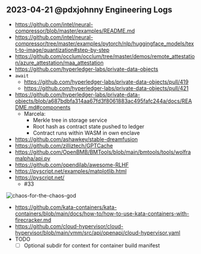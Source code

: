 ## 2023-04-21 @pdxjohnny Engineering Logs

- https://github.com/intel/neural-compressor/blob/master/examples/README.md
- https://github.com/intel/neural-compressor/tree/master/examples/pytorch/nlp/huggingface_models/text-to-image/quantization#step-by-step
- https://github.com/occlum/occlum/tree/master/demos/remote_attestation/azure_attestation/maa_attestation
- https://github.com/hyperledger-labs/private-data-objects
- `await`
  - https://github.com/hyperledger-labs/private-data-objects/pull/419
  - https://github.com/hyperledger-labs/private-data-objects/pull/421
- https://github.com/hyperledger-labs/private-data-objects/blob/a687bdbfa314aa67fd3f8061883ac495fafc244a/docs/README.md#components
  - Marcela:
    - Merkle tree in storage service
    - Root hash as contract state pushed to ledger
    - Contract runs within WASM in own enclave
- https://github.com/ashawkey/stable-dreamfusion
- https://github.com/zilliztech/GPTCache
- https://github.com/OpenBMB/BMTools/blob/main/bmtools/tools/wolframalpha/api.py
- https://github.com/opendilab/awesome-RLHF
- https://pyscript.net/examples/matplotlib.html
- https://pyscript.net/
  - #33

![chaos-for-the-chaos-god](https://user-images.githubusercontent.com/5950433/220794351-4611804a-ac72-47aa-8954-cdb3c10d6a5b.jpg)

- https://github.com/kata-containers/kata-containers/blob/main/docs/how-to/how-to-use-kata-containers-with-firecracker.md
- https://github.com/cloud-hypervisor/cloud-hypervisor/blob/main/vmm/src/api/openapi/cloud-hypervisor.yaml
- TODO
  - [ ] Optional subdir for context for container build manifest